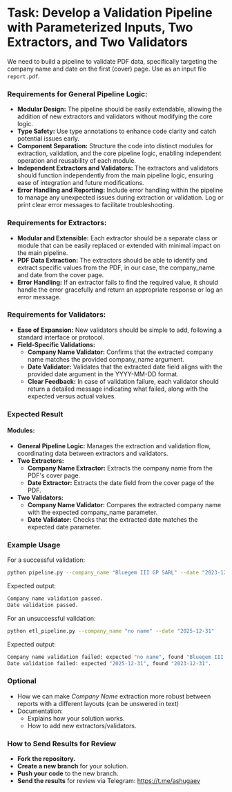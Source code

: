 # Task: Develop a Validation Pipeline with Parameterized Inputs, Two Extractors, and Two Validators

We need to build a pipeline to validate PDF data, specifically targeting the company name and date on the first (cover) page. Use as an input file `report.pdf`.

### Requirements for General Pipeline Logic:
- **Modular Design:** The pipeline should be easily extendable, allowing the addition of new extractors and validators without modifying the core logic.
- **Type Safety:** Use type annotations to enhance code clarity and catch potential issues early.
- **Component Separation:** Structure the code into distinct modules for extraction, validation, and the core pipeline logic, enabling independent operation and reusability of each module.
- **Independent Extractors and Validators:** The extractors and validators should function independently from the main pipeline logic, ensuring ease of integration and future modifications.
- **Error Handling and Reporting:** Include error handling within the pipeline to manage any unexpected issues during extraction or validation. Log or print clear error messages to facilitate troubleshooting.

### Requirements for Extractors:
- **Modular and Extensible:** Each extractor should be a separate class or module that can be easily replaced or extended with minimal impact on the main pipeline.
- **PDF Data Extraction:** The extractors should be able to identify and extract specific values from the PDF, in our case, the company_name and date from the cover page.
- **Error Handling:** If an extractor fails to find the required value, it should handle the error gracefully and return an appropriate response or log an error message.

### Requirements for Validators:
- **Ease of Expansion:** New validators should be simple to add, following a standard interface or protocol.
- **Field-Specific Validations:**
  - **Company Name Validator:** Confirms that the extracted company name matches the provided company_name argument.
  - **Date Validator:** Validates that the extracted date field aligns with the provided date argument in the YYYY-MM-DD format.
  - **Clear Feedback:** In case of validation failure, each validator should return a detailed message indicating what failed, along with the expected versus actual values.

### Expected Result
#### Modules:
- **General Pipeline Logic:** Manages the extraction and validation flow, coordinating data between extractors and validators.
- **Two Extractors:**
  - **Company Name Extractor:** Extracts the company name from the PDF's cover page.
  - **Date Extractor:** Extracts the date field from the cover page of the PDF.
- **Two Validators:**
  - **Company Name Validator:** Compares the extracted company name with the expected company_name parameter.
  - **Date Validator:** Checks that the extracted date matches the expected date parameter.

### Example Usage
For a successful validation:
```bash
python pipeline.py --company_name "Bluegem III GP SARL" --date "2023-12-31"
```
Expected output:
```bash
Company name validation passed.
Date validation passed.
```

For an unsuccessful validation:
```bash
python etl_pipeline.py --company_name "no name" --date "2025-12-31"
```
Expected output:
```bash
Company name validation failed: expected "no name", found "Bluegem III GP SARL".
Date validation failed: expected "2025-12-31", found "2023-12-31".
```

### Optional
- How we can make *Company Name* extraction more robust between reports with a different layouts (can be unswered in text)
- Documentation:
  - Explains how your solution works.
  - How to add new extractors/validators.

### How to Send Results for Review
- **Fork the repository.**
- **Create a new branch** for your solution.
- **Push your code** to the new branch.
- **Send the results** for review via Telegram: https://t.me/ashugaev